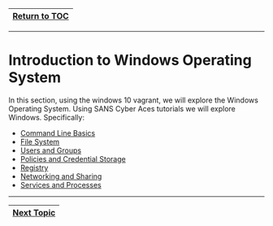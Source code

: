 |[Return to TOC](00-Table-of-Contents.md)|
|---|

---

# Introduction to Windows Operating System

In this section, using the windows 10 vagrant, we will explore the Windows Operating
System. Using SANS Cyber Aces tutorials we will explore Windows. Specifically:

* [Command Line Basics](https://tutorials.cyberaces.org/tutorials/view/1-2-3.html)
* [File System](https://tutorials.cyberaces.org/tutorials/view/1-2-4.html)
* [Users and Groups](https://tutorials.cyberaces.org/tutorials/view/1-2-5.html)
* [Policies and Credential Storage](https://tutorials.cyberaces.org/tutorials/view/1-2-6.html)
* [Registry](https://tutorials.cyberaces.org/tutorials/view/1-2-7.html)
* [Networking and Sharing](https://tutorials.cyberaces.org/tutorials/view/1-2-8.html)
* [Services and Processes](https://tutorials.cyberaces.org/tutorials/view/1-2-9.html)

---

|[Next Topic](03_powershell.md)|
|---|
